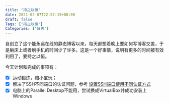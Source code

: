 ```yaml
---
title: "持之以恒"
date: 2021-02-07T22:57:15+08:00
draft: false
Tags: ["持之以恒"]
Categories: ["日志"]
---
```


自创立了这个能永远在线的静态博客以来，每天都想着晚上要如何写博客交差，于是躺床上或者刷手机的时间少了许多。这是一个好事情，说明有更多的时间被有效利用了，要持之以恒。

今天计划和完成的事项有：

- [x] 运动锻炼，陪小宝玩；
- [x] 解决了SSH不同端口的认证问题，参考 [设置SSH端口使用不同认证方式](https://tlanyan.me/ssh-set-port-specific-authentication/)
- [x] 电脑上的Parallel Desktop不能用，尝试换成VirtualBox并成功安装上Windows